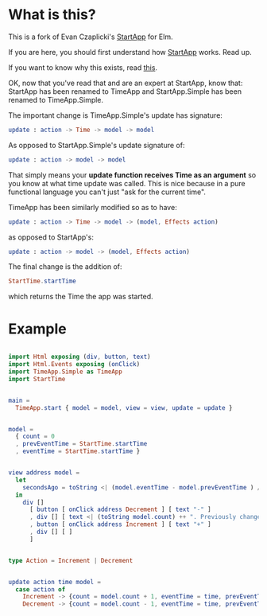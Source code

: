 # What is this?

This is a fork of Evan Czaplicki's [StartApp](https://github.com/evancz/start-app) for Elm.

If you are here, you should first understand how [StartApp](https://github.com/evancz/start-app) works. Read up.

If you want to know why this exists, read [this](https://github.com/evancz/start-app/issues/24).

OK, now that you've read that and are an expert at StartApp, know that:  
StartApp has been renamed to TimeApp and StartApp.Simple has been renamed to TimeApp.Simple.

The important change is TimeApp.Simple's update has signature:

```elm
update : action -> Time -> model -> model
```

As opposed to StartApp.Simple's update signature of:

```elm
update : action -> model -> model
```

That simply means your **update function receives Time as an argument** so you know at what time update was called. This is nice because in a pure functional language you can't just "ask for the current time".

TimeApp has been similarly modified so as to have:

```elm
update : action -> Time -> model -> (model, Effects action)
```

as opposed to StartApp's:

```elm
update : action -> model -> (model, Effects action)
```

The final change is the addition of:  
```elm
StartTime.startTime
```
which returns the Time the app was started.

# Example


```elm

import Html exposing (div, button, text)
import Html.Events exposing (onClick)
import TimeApp.Simple as TimeApp
import StartTime


main =
  TimeApp.start { model = model, view = view, update = update }


model =
  { count = 0
  , prevEventTime = StartTime.startTime
  , eventTime = StartTime.startTime }


view address model =
  let
    secondsAgo = toString <| (model.eventTime - model.prevEventTime ) / 1000.0
  in
    div []
      [ button [ onClick address Decrement ] [ text "-" ]
      , div [] [ text <| (toString model.count) ++ ". Previously changed " ++ secondsAgo ++ " seconds ago" ]
      , button [ onClick address Increment ] [ text "+" ]
      , div [] [ ]
      ]


type Action = Increment | Decrement


update action time model =
  case action of
    Increment -> {count = model.count + 1, eventTime = time, prevEventTime = model.eventTime}
    Decrement -> {count = model.count - 1, eventTime = time, prevEventTime = model.eventTime}
```
